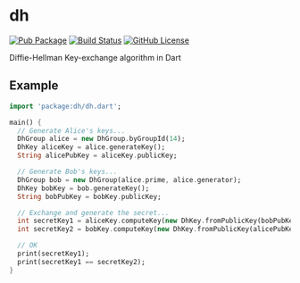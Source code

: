 dh
==
[![Pub Package](https://img.shields.io/pub/v/dh.svg)](https://pub.dartlang.org/packages/dh)
[![Build Status](https://travis-ci.org/kseo/dh.svg?branch=master)](https://travis-ci.org/kseo/dh)
[![GitHub License](https://img.shields.io/badge/license-BSD-blue.svg)](https://raw.githubusercontent.com/kseo/dh/master/LICENSE)

Diffie-Hellman Key-exchange algorithm in Dart

## Example

```dart
import 'package:dh/dh.dart';

main() {
  // Generate Alice's keys...
  DhGroup alice = new DhGroup.byGroupId(14);
  DhKey aliceKey = alice.generateKey();
  String alicePubKey = aliceKey.publicKey;

  // Generate Bob's keys...
  DhGroup bob = new DhGroup(alice.prime, alice.generator);
  DhKey bobKey = bob.generateKey();
  String bobPubKey = bobKey.publicKey;

  // Exchange and generate the secret...
  int secretKey1 = aliceKey.computeKey(new DhKey.fromPublicKey(bobPubKey));
  int secretKey2 = bobKey.computeKey(new DhKey.fromPublicKey(alicePubKey));

  // OK
  print(secretKey1);
  print(secretKey1 == secretKey2);
}

```
